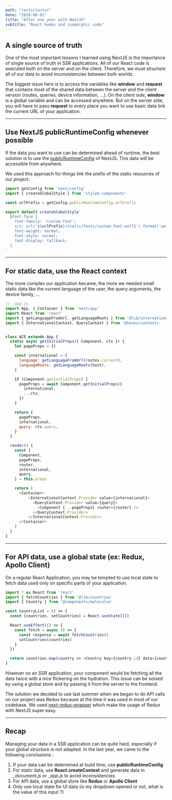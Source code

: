 ```yaml
---
path: "/article/ssr"
date: "2019-08-01"
title: "After one year with NextJS"
subtitle: "React hooks and isomorphic code"
---
```


## A single source of truth

One of the most important lessons I learned using NextJS is the importance of single source of truth in SSR applications.
All of our React code is executed both on the server and on the client. Therefore, we must structure all of our data to avoid inconsistencies between both worlds.

The biggest issue here is to access the variables like **window** and **request** that contains most of the shared data between the server and the client version (routes, queries, device information, ...).
On the client side, **window** is a global variable and can be accessed anywhere. But on the server side, you will have to pass **request** to every place you want to use basic data link the current URL of your application.

---
## Use NextJS publicRuntimeConfig whenever possible

If the data you want to use can be determined ahead of runtime, the best solution is to use the [publicRuntimeConfig](https://next-site-hoiiwuqase.zeit.sh/docs#exposing-configuration-to-the-server--client-side) of NextJS.
This data will be accessible from anywhere.

We used this approach for things link the prefix of the static resources of our project.

```typescript jsx
import getConfig from 'next/config'
import { createGlobalStyle } from 'styled-components'

const urlPrefix = getConfig.publicRuntimeConfig.urlPrefix

export default createGlobalStyle`
  @font-face {
    font-family: 'custom-font';
    src: url('${urlPrefix}/static/fonts/custom-font.woff2') format('woff2'),
    font-weight: normal;
    font-style: normal;
    font-display: fallback;
  } 
`
```

---
## For static data, use the React context

The more complex our application became, the more we needed small static data like the current language of the user, the query arguments, the device family, ...

```js
// _app.js
import App, { Container } from 'next/app'
import React from 'react'
import { getLanguageFromUrl, getLanguageRoots } from '@lib/internationalization'
import { InternationalContext, QueryContext } from '@hooks/contexts'


class ACE extends App {
  static async getInitialProps({ Component, ctx }) {
    let pageProps = {}

    const international = {
      language: getLanguageFromUrl(routes.current),
      languageRoots: getLanguageRoots(host),
    }

    if (Component.getInitialProps) {
      pageProps = await Component.getInitialProps({
        international,
        ...ctx,
      })
    }

    return {
      pageProps,
      international,
      query: ctx.query,
    }
  }

  render() {
    const {
      Component,
      pageProps,
      router,
      international,
      query,
    } = this.props

    return (
      <Container>
          <InternationalContext.Provider value={international}>
            <QueryContext.Provider value={query}>
              <Component {...pageProps} router={router} />
            </QueryContext.Provider>
          </InternationalContext.Provider>
      </Container>
    )
  }
}
```

---
## For API data, use a global state (ex: Redux, Apollo Client)

On a regular React Application, you may be tempted to use local state to fetch data used only on specific parts of your application.

```typescript jsx
import * as React from 'react'
import { fetchCountries } from '@lib/countries'
import { Country } from '@components/molecules'

const CountryList = () => {
  const [countries, setCountries] = React.useState([])

  React.useEffect(() => {
    const fetch = async () => {
      const response = await fetchCountries()
      setCountries(countries)
    }   
  })

  return countries.map(country => <Country key={country.id} data={country} />)
}
```

However on an SSR application, your component would be fetching all the data twice with a nice flickering on the hydration.
This issue can be solved by using a global store and by passing it from the server to the frontend.

The solution we decided to use last summer when we began to do API calls on our project was Redux because at the time it was used in most of our codebase.
We used [next-redux-wrapper](https://github.com/kirill-konshin/next-redux-wrapper) which make the usage of Redux with NextJS super easy.

---
## Recap

Managing your data in a SSR application can be quite hard, especially if your global structure is not adapted. In the last year, we came to the following conclusions :

1) If your data can be determined at build time, use **publicRuntimeConfig**
2) For static data, use **React.createContext** and generate data in *_document.js* or *_app.js* to avoid inconsistencies
3) For API data, use a global store like **Redux** or **Apollo Client**
4) Only use local state for UI data (is my dropdown opened or not, what is the value of this input ?)

